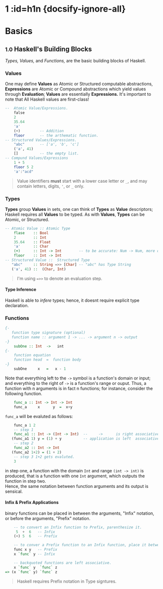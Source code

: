 # 1 :id=h1n {docsify-ignore-all}
# Basics 

## <small>1.0</small> Haskell's Building Blocks

*Types,* *Values,* and *Functions,* are the basic building blocks of Haskell.
### Values
One may define **Values** as Atomic or Structured computable abstractions, **Expressions** are Atomic or Compound
abstractions which yield values through **Evaluation**; **Values** are
essentially **Expressions.** It's important to note that All Haskell values are first-class!  
```haskell
--  Atomic Value/Expressions.
    false
    2
    35.64
    'a'
    (+)         -- Addition
    floor       -- the arthematic function.
-- Structured Values/Expressions.
    "abc"       -- ['a', 'b', 'c']
    ('a', 41)
    []          -- the empty list.
-- Compund Values/Expressions
    1 + 5
    floor 5 2
    'a':"acd"
```
> Value identifiers **must** start with a lower case letter or `_`, and 
may contain letters, digits, `'`, or `_` only.   
### Types
**Types** group **Values** in sets, one can think of **Types** as **Value** descriptors; Haskell requires all **Values** to be typed.
As with **Values**, **Types** can be Atomic, or Structured.
```haskell
-- Atomic Value :: Atomic Type
    flase    :: Bool
    2        :: Int
    35.64    :: Float
    'a'      :: Char
    (+)      :: Int -> Int        -- to be accurate: Num -> Num, more on that later.
    floor    :: Int -> Int
-- Structured Value ::  Structured Type 
   "abc"     :: String =>> [Char] -- "abc" has Type String
   ('a', 41) ::  (Char, Int)
```
> I'm using `=>>` to denote an evaluation step.
#### Type Inference
Haskell is able to *infere* types; hence, it doesnt require explicit type declaration.
### Functions
```haskell
{-
   function type signature (optional)
   function name :: argument 1 -> ... -> argument n -> output
-}
    subOne :: Int  ->   int 
{-  
    function equation
    function head  =  function body
-}
    subOne     x   =   x - 1 
```

Note that everything left to the `->` symbol is a function's domain or input;
and everything to the right of `->` is a function's range or ouput. Thus,
a function with n arguments is in fact n functions; for instance, consider the
following function.
```haskell
    func_a :: Int -> Int -> Int
    func_a     x      y  =  x+y
```
`func_a` will be evaluted as follows:
```haskell
    func_a 1 2
    -- step 1
    func_a1 :: Int -> (Int -> Int)  --     ->      is right associative
   (func_a1 1) y = (1) + y          -- application is left  associative
    -- step 2
    func_a2 :: Int -> Int
   (func_a2 1+2) = (1 + 2)
    -- step 3 1+2 gets evaluted.
    3
```
in step one, a function with the domain `Int` and range `(int -> int)` is produced, that is
a function with one `Int` argument, which outputs the function in step two.   
Hence, the same notation between function arguments and its output is sensical.

#### Infix & Prefix Applications
binary functions can be placed in between the arguments, "Infix" notation,
or before the arguments, "Prefix" notation.
```haskell
    -- to convert an Infix function to Prefix, parenthesize it.
     5  +  6   -- Infix
    (+) 5  6   -- Prefix

    -- to conver a Prefix function to an Infix function, place it between ``
    func x y   -- Prefix
    x `func` y -- Infix

    -- backquoted functions are left associative.
    x `func` y  `func` z
=> (x `func` y) `func` z

```
> Haskell requires Prefix notation in Type signtures.
